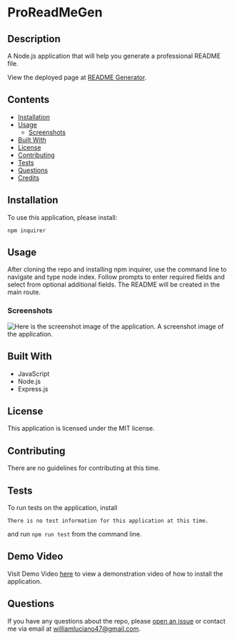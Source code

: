 # ProReadMeGen

## Description
A Node.js application that will help you generate a professional README file.
            
View the deployed page at [README Generator](https://github.com/Willluciano/proreadmegen).
## Contents
* [Installation](#installation)
* [Usage](#usage)
   * [Screenshots](#screenshots)
* [Built With](#built-with)
* [License](#license)
* [Contributing](#contributing)
* [Tests](#tests)
* [Questions](#questions)
* [Credits](#credits)

## Installation
To use this application, please install: 
```
npm inquirer
```
    
## Usage
After cloning the repo and installing npm inquirer, use the command line to navigate and type node index. Follow prompts to enter required fields and select from optional additional fields. The README will be created in the main route. 
    
### Screenshots
![Here is the screenshot image of the application.](screenshot.png)
A screenshot image of the application.

## Built With

* JavaScript
* Node.js
* Express.js
    
## License
This application is licensed under the MIT license.
    
## Contributing
There are no guidelines for contributing at this time.
    
## Tests
To run tests on the application, install
```
There is no test information for this application at this time.
```
and run `npm run test` from the command line.

## Demo Video
Visit Demo Video [here](https://) to view a demonstration video of how to install the application.
    
## Questions
If you have any questions about the repo, please [open an issue](https://github.com/WillLuciano/ProReadMeGen/issues) or contact me via email at williamluciano47@gmail.com.